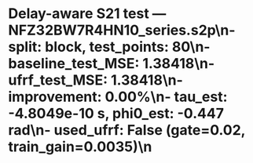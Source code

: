 # Delay-aware S21 test — NFZ32BW7R4HN10_series.s2p\n- split: block, test_points: 80\n- baseline_test_MSE: 1.38418\n- ufrf_test_MSE: 1.38418\n- improvement: 0.00%\n- tau_est: -4.8049e-10 s, phi0_est: -0.447 rad\n- used_ufrf: False (gate=0.02, train_gain=0.0035)\n